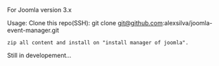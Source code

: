 For Joomla version 3.x

Usage: 
	Clone this repo(SSH): git clone git@github.com:alexsilva/joomla-event-manager.git
	
	zip all content and install on "install manager of joomla".
	
Still in developement...
